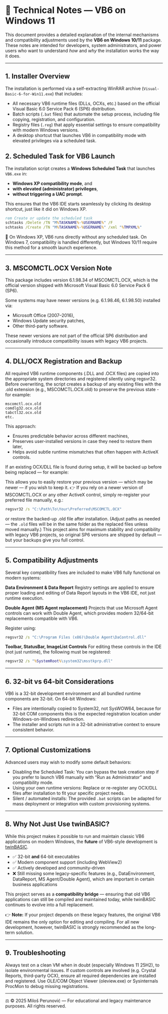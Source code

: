 # 📖 Technical Notes — VB6 on Windows 11

This document provides a detailed explanation of the internal mechanisms and compatibility adjustments used by the **VB6 on Windows 10/11** package.  
These notes are intended for developers, system administrators, and power users who want to understand *how* and *why* the installation works the way it does.

---

## 1. Installer Overview

The installation is performed via a self-extracting WinRAR archive (`Visual-Basic-6-for-Win11.exe`) that includes:

- All necessary VB6 runtime files (DLLs, OCXs, etc.) based on the official Visual Basic 6.0 Service Pack 6 (SP6) distribution.
- Batch scripts (`.bat` files) that automate the setup process, including file copying, registration, and configuration.
- Registry files (`.reg`) that apply essential settings to ensure compatibility with modern Windows versions.
- A desktop shortcut that launches VB6 in compatibility mode with elevated privileges via a scheduled task.

## 2. Scheduled Task for VB6 Launch

The installation script creates a **Windows Scheduled Task** that launches `VB6.exe` in:

- **Windows XP compatibility mode**, and  
- **with elevated (administrator) privileges**,  
- **without triggering a UAC prompt**.

This ensures that the VB6 IDE starts seamlessly by clicking its desktop shortcut, just like it did on Windows XP.  

```bat
rem Create or update the scheduled task
schtasks /Delete /TN "M%TASKNAME%-%USERNAME%" /F
schtasks /Create /TN "M%TASKNAME%-%USERNAME%" /xml "%TMPXML%"
```

📝 On Windows XP, VB6 runs directly without any scheduled task. On Windows 7, compatibility is handled differently, but Windows 10/11 require this method for a smooth launch experience.

---

## 3. MSCOMCTL.OCX Version Note

This package includes version 6.1.98.34 of MSCOMCTL.OCX, which is the official version shipped with Microsoft Visual Basic 6.0 Service Pack 6 (SP6).

Some systems may have newer versions (e.g. 6.1.98.46, 6.1.98.50) installed via:

- Microsoft Office (2007–2016),
- Windows Update security patches,
- Other third-party software.

These newer versions are not part of the official SP6 distribution and occasionally introduce compatibility issues with legacy VB6 projects.

---

## 4. DLL/OCX Registration and Backup

All required VB6 runtime components (.DLL and .OCX files) are copied into the appropriate system directories and registered silently using regsvr32.
Before overwriting, the script creates a backup of any existing files with the .old extension (e.g., MSCOMCTL.OCX.old) to preserve the previous state - for example:

``` plaintext
mscomctl.ocx.old
comdlg32.ocx.old
tabctl32.ocx.old
etc.
```

This approach:

- Ensures predictable behavior across different machines,
- Preserves user-installed versions in case they need to restore them later,
- Helps avoid subtle runtime mismatches that often happen with ActiveX controls.

If an existing OCX/DLL file is found during setup, it will be backed up before being replaced — for example:

This allows you to easily restore your previous version — which may be newer — if you wish to keep it.
👉 If you rely on a newer version of MSCOMCTL.OCX or any other ActiveX control, simply re-register your preferred file manually, e.g.:

```bat
regsvr32 /s "C:\Path\To\Your\Preferred\MSCOMCTL.OCX"
```

or restore the backed-up .old file after installation.
(Adjust paths as needed — the `.old` files will be in the same folder as the replaced files unless moved manually.)
This project aims for maximum stability and compatibility with legacy VB6 projects, so original SP6 versions are shipped by default — but your backups give you full control.

---

## 5. Compatibility Adjustments

Several key compatibility fixes are included to make VB6 fully functional on modern systems:

**Data Environment & Data Report**
Registry settings are applied to ensure proper loading and editing of Data Report layouts in the VB6 IDE, not just runtime execution.

**Double Agent (MS Agent replacement)**
Projects that use Microsoft Agent controls can work with Double Agent, which provides modern 32/64-bit replacements compatible with VB6.

Register using:

```bat
regsvr32 /s "C:\Program Files (x86)\Double Agent\DaControl.dll"
```

**Toolbar, StatusBar, ImageList Controls**
For editing these controls in the IDE (not just runtime), the following must be registered:

```bat
regsvr32 /s "%SystemRoot%\system32\msstkprp.dll"
```

---

## 6. 32-bit vs 64-bit Considerations

VB6 is a 32-bit development environment and all bundled runtime components are 32-bit. On 64-bit Windows:

- Files are intentionally copied to System32, not SysWOW64, because for 32-bit COM components this is the expected registration location under Windows-on-Windows redirection.
- The installer and scripts run in a 32-bit administrative context to ensure consistent behavior.

---

## 7. Optional Customizations

Advanced users may wish to modify some default behaviors:

- Disabling the Scheduled Task: You can bypass the task creation step if you prefer to launch VB6 manually with “Run as Administrator” and compatibility mode.
- Using your own runtime versions: Replace or re-register any OCX/DLL files after installation to fit your specific project needs.
- Silent / automated installs: The provided `.bat` scripts can be adapted for mass deployment or integration with custom provisioning systems.

---

## 8. Why Not Just Use twinBASIC?

While this project makes it possible to run and maintain classic VB6 applications on modern Windows, the **future** of VB6-style development is [twinBASIC](https://twinbasic.com/).

- ✅ 32-bit **and** 64-bit executables  
- ✅ Modern component support (including WebView2)  
- ✅ Actively developed and community-driven  
- ❌ Still missing some legacy-specific features (e.g., DataEnvironment, DataReport, MS Agent/Double Agent), which are important in certain business applications  

This project serves as a **compatibility bridge** — ensuring that old VB6 applications can still be compiled and maintained today, while twinBASIC continues to evolve into a full replacement.  

👉 **Note:** If your project depends on these legacy features, the original VB6 IDE remains the only option for editing and compiling. For all new development, however, twinBASIC is strongly recommended as the long-term solution.

---

## 9. Troubleshooting

Always test on a clean VM when in doubt (especially Windows 11 25H2), to isolate environmental issues.
If custom controls are involved (e.g. Crystal Reports, third-party OCX), ensure all required dependencies are installed and registered.
Use OLE/COM Object Viewer (oleview.exe) or Sysinternals ProcMon to debug missing registrations.

---

⚖️ © 2025 Miloš Perunović — For educational and legacy maintenance purposes.
All rights reserved.
